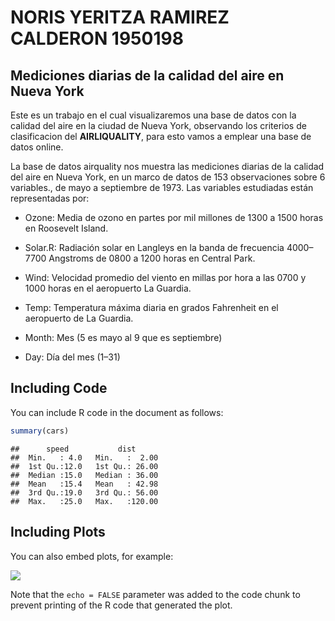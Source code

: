 NORIS YERITZA RAMIREZ CALDERON 1950198
================

## Mediciones diarias de la calidad del aire en Nueva York

Este es un trabajo en el cual visualizaremos una base de datos con la
calidad del aire en la ciudad de Nueva York, observando los criterios de
clasificacion del **AIRLIQUALITY**, para esto vamos a emplear una base
de datos online.

La base de datos airquality nos muestra las mediciones diarias de la
calidad del aire en Nueva York, en un marco de datos de 153
observaciones sobre 6 variables., de mayo a septiembre de 1973. Las
variables estudiadas están representadas por:

-   Ozone: Media de ozono en partes por mil millones de 1300 a 1500
    horas en Roosevelt Island.

-   Solar.R: Radiación solar en Langleys en la banda de frecuencia
    4000–7700 Angstroms de 0800 a 1200 horas en Central Park.

-   Wind: Velocidad promedio del viento en millas por hora a las 0700 y
    1000 horas en el aeropuerto La Guardia.

-   Temp: Temperatura máxima diaria en grados Fahrenheit en el
    aeropuerto de La Guardia.

-   Month: Mes (5 es mayo al 9 que es septiembre)

-   Day: Día del mes (1–31)

## Including Code

You can include R code in the document as follows:

``` r
summary(cars)
```

    ##      speed           dist       
    ##  Min.   : 4.0   Min.   :  2.00  
    ##  1st Qu.:12.0   1st Qu.: 26.00  
    ##  Median :15.0   Median : 36.00  
    ##  Mean   :15.4   Mean   : 42.98  
    ##  3rd Qu.:19.0   3rd Qu.: 56.00  
    ##  Max.   :25.0   Max.   :120.00

## Including Plots

You can also embed plots, for example:

![](PARCIAL-DISEÑO-2_files/figure-gfm/pressure-1.png)<!-- -->

Note that the `echo = FALSE` parameter was added to the code chunk to
prevent printing of the R code that generated the plot.
